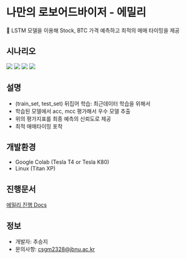 나만의 로보어드바이저 - 에밀리
=============

💬 LSTM 모델을 이용해 Stock, BTC 가격 예측하고 최적의 매매 타이밍을 제공

## 시나리오
<img src="https://user-images.githubusercontent.com/39210160/95105457-28605480-0772-11eb-8811-99ee19aea7d2.png">
<img src="https://user-images.githubusercontent.com/39210160/95105657-6eb5b380-0772-11eb-8dca-fae1dc6b0295.png">
<img src="https://user-images.githubusercontent.com/39210160/95105692-7d03cf80-0772-11eb-8b0c-a28b9579cbb4.png">
<img src="https://user-images.githubusercontent.com/39210160/95105510-38783400-0772-11eb-95ce-44ecebc7c5ee.png">


## 설명
- (train_set, test_set) 뒤집어 학습: 최근데이터 학습을 위해서
- 학습된 모델에서 acc, mcc 평가해서 우수 모델 추출
- 위의 평가지표를 최종 예측의 신뢰도로 제공
- 최적 매매타이밍 포착

## 개발환경
- Google Colab (Tesla T4 or Tesla K80)
- Linux (Titan XP)

## 진행문서
[에밀리 진행 Docs](https://docs.google.com/document/d/1TKvwtL3RQNJwFevq9epFiTZhDykAKoCLrA_NXdWJlmg/edit?usp=sharing)
## 정보
- 개발자: 추승지
- 문의사항: csgm2328@jbnu.ac.kr
